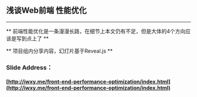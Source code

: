 ## 浅谈Web前端 性能优化
---
** 前端性能优化是一条漫漫长路，在细节上本文仍有不足，但是大体的4个方向应该是写到点上了 **

** 项目组内分享内容，幻灯片基于Reveal.js **

### Slide Address：
#### [http://iwxy.me/front-end-performance-optimization/index.html](http://iwxy.me/front-end-performance-optimization/index.html)